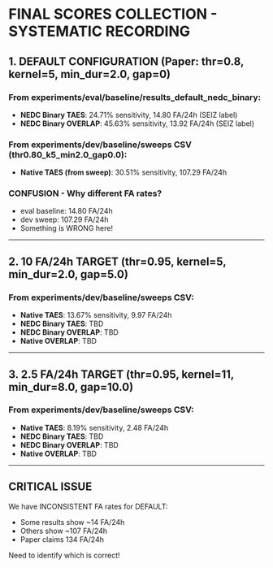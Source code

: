 # FINAL SCORES COLLECTION - SYSTEMATIC RECORDING

## 1. DEFAULT CONFIGURATION (Paper: thr=0.8, kernel=5, min_dur=2.0, gap=0)

### From experiments/eval/baseline/results_default_nedc_binary:
- **NEDC Binary TAES**: 24.71% sensitivity, 14.80 FA/24h (SEIZ label)
- **NEDC Binary OVERLAP**: 45.63% sensitivity, 13.92 FA/24h (SEIZ label)

### From experiments/dev/baseline/sweeps CSV (thr0.80_k5_min2.0_gap0.0):
- **Native TAES (from sweep)**: 30.51% sensitivity, 107.29 FA/24h

### CONFUSION - Why different FA rates?
- eval baseline: 14.80 FA/24h
- dev sweep: 107.29 FA/24h
- Something is WRONG here!

---

## 2. 10 FA/24h TARGET (thr=0.95, kernel=5, min_dur=2.0, gap=5.0)

### From experiments/dev/baseline/sweeps CSV:
- **Native TAES**: 13.67% sensitivity, 9.97 FA/24h
- **NEDC Binary TAES**: TBD
- **NEDC Binary OVERLAP**: TBD
- **Native OVERLAP**: TBD

---

## 3. 2.5 FA/24h TARGET (thr=0.95, kernel=11, min_dur=8.0, gap=10.0)

### From experiments/dev/baseline/sweeps CSV:
- **Native TAES**: 8.19% sensitivity, 2.48 FA/24h
- **NEDC Binary TAES**: TBD
- **NEDC Binary OVERLAP**: TBD
- **Native OVERLAP**: TBD

---

## CRITICAL ISSUE

We have INCONSISTENT FA rates for DEFAULT:
- Some results show ~14 FA/24h
- Others show ~107 FA/24h
- Paper claims 134 FA/24h

Need to identify which is correct!